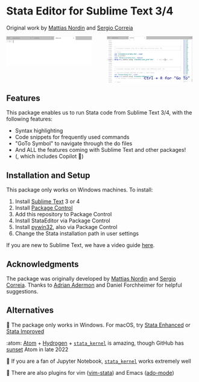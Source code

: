 Stata Editor for Sublime Text 3/4
=================================

Original work by [Mattias Nordin](http://mattiasnordin.com) and [Sergio Correia](http://scorreia.com/)

<div style="display:flex;">
    <img src="https://raw.githubusercontent.com/harningle/StataEditor/docs/docs/assets/images/use.gif" style="width:45%; height:45%; margin-right:20px;">
    <img src="https://raw.githubusercontent.com/harningle/StataEditor/docs/docs/assets/images/go_to.gif" style="width:45%; height:45%; margin-left:20px;">
</div>


Features
--------

This package enables us to run Stata code from Sublime Text 3/4, with the following features:

* Syntax highlighting
* Code snippets for frequently used commands
* "GoTo Symbol" to navigate through the do files
* And ALL the features coming with Sublime Text and other packages!
* (, which includes Copilot :rofl:)


Installation and Setup
----------------------

This package only works on Windows machines. To install:

1. Install [Sublime Text](https://www.sublimetext.com/) 3 or 4
1. Install [Package Control](https://stackoverflow.com/a/44441455)
1. Add this repository to Package Control
1. Install StataEditor via Package Control
1. Install [pywin32](https://github.com/SublimeText/Pywin32), also via Package Control
1. Change the Stata installation path in user settings

If you are new to Sublime Text, we have a video guide [here](https://github.com/harningle/StataEditor/raw/docs/docs/assets/videos/install.mp4).


Acknowledgments
---------------
The package was originally developed by [Mattias Nordin](http://mattiasnordin.com) and [Sergio Correia](http://scorreia.com/). Thanks to [Adrian Adermon](https://www.adrianadermon.com/) and Daniel Forchheimer for helpful suggestions.


Alternatives
------------

:green_apple: The package only works in Windows. For macOS, try [Stata Enhanced](https://github.com/andrewheiss/SublimeStataEnhanced) or [Stata Improved](https://github.com/zizhongyan/StataImproved)

:atom: [Atom](https://github.com/atom/atom) + [Hydrogen](https://github.com/nteract/hydrogen) + [`stata_kernel`](https://github.com/kylebarron/stata_kernel) is amazing, though GitHub has [sunset](https://github.blog/2022-06-08-sunsetting-atom/) Atom in late 2022

:notebook: If you are a fan of Jupyter Notebook, [`stata_kernel`](https://github.com/kylebarron/stata_kernel) works extremely well

:memo: There are also plugins for vim ([vim-stata](https://github.com/zizhongyan/vim-stata/)) and Emacs ([ado-mode](https://github.com/louabill/ado-mode))